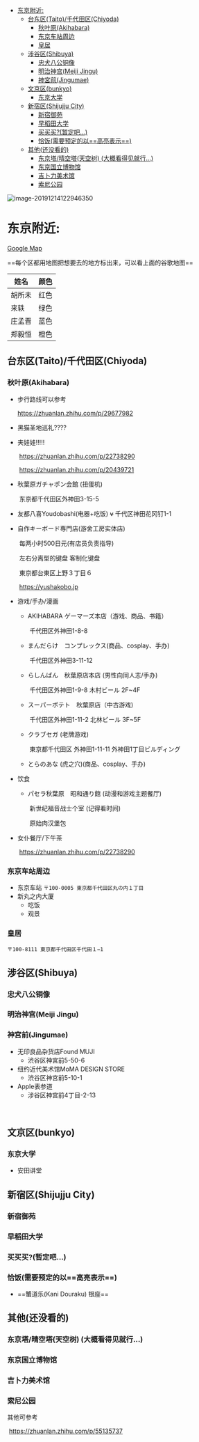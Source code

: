 
<!-- @import "[TOC]" {cmd="toc" depthFrom=1 depthTo=6 orderedList=false} -->

<!-- code_chunk_output -->

- [东京附近:](#东京附近)
  - [台东区(Taito)/千代田区(Chiyoda)](#台东区taito千代田区chiyoda)
    - [秋叶原(Akihabara)](#秋叶原akihabara)
    - [东京车站周边](#东京车站周边)
    - [皇居](#皇居)
  - [涉谷区(Shibuya)](#涉谷区shibuya)
    - [忠犬八公铜像](#忠犬八公铜像)
    - [明治神宫(Meiji Jingu)](#明治神宫meiji-jingu)
    - [神宮前(Jingumae)](#神宮前jingumae)
  - [文京区(bunkyo)](#文京区bunkyo)
    - [东京大学](#东京大学)
  - [新宿区(Shijujju City)](#新宿区shijujju-city)
    - [新宿御苑](#新宿御苑)
    - [早稻田大学](#早稻田大学)
    - [买买买?(暂定吧...)](#买买买暂定吧)
    - [恰饭(需要预定的以==高亮表示==)](#恰饭需要预定的以高亮表示)
  - [其他(还没看的)](#其他还没看的)
    - [东京塔/晴空塔(天空树) (大概看得见就行...)](#东京塔晴空塔天空树-大概看得见就行)
    - [东京国立博物馆](#东京国立博物馆)
    - [吉卜力美术馆](#吉卜力美术馆)
    - [索尼公园](#索尼公园)

<!-- /code_chunk_output -->
![image-20191214122946350](https://tva1.sinaimg.cn/large/006tNbRwly1g9w53a65pwj30xe0nikjl.jpg)

# 东京附近:
[Google Map](https://drive.google.com/open?id=1dLZIDPDTCEggfbseCkc7ACiNJ22XU7Aw&usp=sharing)

==每个区都用地图把想要去的地方标出来，可以看上面的谷歌地图==

| 姓名   | 颜色 |
| ----- | --- |
| 胡所未 | 红色 |
| 来轶   | 绿色 |
| 庄孟晋 | 蓝色 |
| 郑毅恒 | 橙色 |


## 台东区(Taito)/千代田区(Chiyoda)

### 秋叶原(Akihabara)

* 步行路线可以参考

    https://zhuanlan.zhihu.com/p/29677982

- 黑猫圣地巡礼????

- 夹娃娃!!!!!

    ​	https://zhuanlan.zhihu.com/p/22738290

    ​	https://zhuanlan.zhihu.com/p/20439721

- 秋葉原ガチャポン会館 (扭蛋机)

    ​	东京都千代田区外神田3-15-5	

- 友都八喜Youdobashi(电器+吃饭)
~~v~~
    ​	千代区神田花冈钉1-1

- 自作キーボード専門店(游舍工房实体店)

    ​	每两小时500日元(有店员负责指导)

    ​	左右分离型的键盘 客制化键盘

    ​	 東京都台東区上野３丁目６

    ​	https://yushakobo.jp

- 游戏/手办/漫画

    - AKIHABARA ゲーマーズ本店（游戏、商品、书籍）

        ​	千代田区外神田1-8-8

    - まんだらけ　コンプレックス(商品、cosplay、手办)

        ​	千代田区外神田3-11-12

    - らしんばん　秋葉原店本店 (男性向同人志/手办)

        ​	千代田区外神田1-9-8 木村ビール 2F~4F

    - スーパーポテト　秋葉原店（中古游戏)

        ​	千代田区外神田1-11-2 北林ビール 3F~5F

    - クラブセガ (老牌游戏)

        ​	東京都千代田区 外神田1-11-11 外神田1丁目ビルディング

    * とらのあな (虎之穴)(商品、cosplay、手办)

- 饮食

    - パセラ秋葉原　昭和通り館 (动漫和游戏主题餐厅)

        ​	新世纪福音战士个室 (记得看时间)

        ​	原始肉汉堡包

- 女仆餐厅/下午茶

    ​	https://zhuanlan.zhihu.com/p/22738290

###      东京车站周边
* 东京车站
`〒100-0005 東京都千代田区丸の内１丁目`
* 新丸之内大厦
    * 吃饭
    * 观景

###     皇居
`〒100-8111 東京都千代田区千代田１−1`






## 涉谷区(Shibuya)

### 		忠犬八公铜像

### 		明治神宫(Meiji Jingu)

### 		神宮前(Jingumae)

* 无印良品杂货店Found MUJI
    * 渋谷区神宮前5-50-6
* 纽约近代美术馆MoMA DESIGN STORE
    * 渋谷区神宮前5-10-1
* Apple表参道 
    * 涉谷区神宫前4丁目-2-13

​			

## 文京区(bunkyo)

### 		东京大学
* 安田讲堂



## 新宿区(Shijujju City)
###         新宿御苑

### 		早稻田大学

### 		买买买?(暂定吧...)

### 		恰饭(需要预定的以==高亮表示==)

* ==蟹道乐(Kani Douraku) 银座==



## 其他(还没看的)

### 	东京塔/晴空塔(天空树) (大概看得见就行...)

### 	东京国立博物馆

### 	吉卜力美术馆

### 	索尼公园



其他可参考

​	https://zhuanlan.zhihu.com/p/55135737

